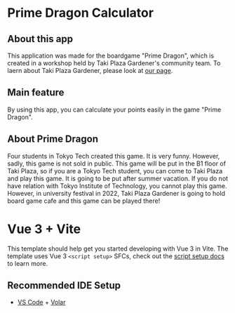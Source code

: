 # Prime Dragon Calculator
## About this app
 This application was made for the boardgame "Prime Dragon", which is created in a workshop held by Taki Plaza Gardener's community team. To laern about Taki Plaza Gardener, please look at [our page](https://takiplazagardener.wixsite.com/official).

## Main feature
 By using this app, you can calculate your points easily in the game "Prime Dragon". 
 
## About Prime Dragon
 Four students in Tokyo Tech created this game. It is very funny. However, sadly, this game is not sold in public. This game will be put in the B1 floor of Taki Plaza, so if you are a Tokyo Tech student, you can come to Taki Plaza and play this game. It is going to be put after summer vacation. If you do not have relation with Tokyo Institute of Technology, you cannot play this game. However, in university festival in 2022, Taki Plaza Gardener is going to hold board game cafe and this game can be played there!

# Vue 3 + Vite

This template should help get you started developing with Vue 3 in Vite. The template uses Vue 3 `<script setup>` SFCs, check out the [script setup docs](https://v3.vuejs.org/api/sfc-script-setup.html#sfc-script-setup) to learn more.

## Recommended IDE Setup

- [VS Code](https://code.visualstudio.com/) + [Volar](https://marketplace.visualstudio.com/items?itemName=Vue.volar)
